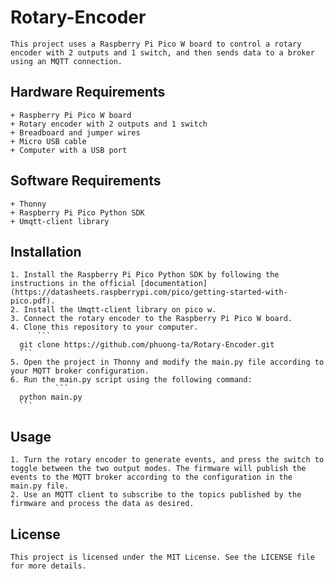 # Rotary-Encoder
    This project uses a Raspberry Pi Pico W board to control a rotary encoder with 2 outputs and 1 switch, and then sends data to a broker using an MQTT connection.
## Hardware Requirements
    + Raspberry Pi Pico W board
    + Rotary encoder with 2 outputs and 1 switch
    + Breadboard and jumper wires
    + Micro USB cable
    + Computer with a USB port
## Software Requirements
    + Thonny
    + Raspberry Pi Pico Python SDK
    + Umqtt-client library
## Installation
    1. Install the Raspberry Pi Pico Python SDK by following the instructions in the official [documentation](https://datasheets.raspberrypi.com/pico/getting-started-with-pico.pdf).
    2. Install the Umqtt-client library on pico w.
    3. Connect the rotary encoder to the Raspberry Pi Pico W board.
    4. Clone this repository to your computer.
          ```
      git clone https://github.com/phuong-ta/Rotary-Encoder.git
      ```
    5. Open the project in Thonny and modify the main.py file according to your MQTT broker configuration.
    6. Run the main.py script using the following command:
              ```
      python main.py
      ```
## Usage
    1. Turn the rotary encoder to generate events, and press the switch to toggle between the two output modes. The firmware will publish the events to the MQTT broker according to the configuration in the main.py file.
    2. Use an MQTT client to subscribe to the topics published by the firmware and process the data as desired.
## License
    This project is licensed under the MIT License. See the LICENSE file for more details.
